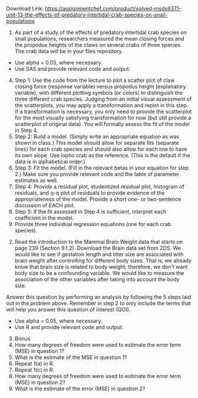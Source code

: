 Download Link: https://assignmentchef.com/product/solved-msds6371-unit-13-the-effects-of-predatory-intertidal-crab-species-on-snail-populations
<br>



<ol>

 <li>As part of a study of the effects of predatory intertidal crab species on snail populations, researchers measured the mean closing forces and the propodus heights of the claws on several crabs of three species. The crab data will be in your files repository.</li>

</ol>

<ul>

 <li>Use alpha = 0.05, where necessary.</li>

 <li>Use SAS and provide relevant code and output.</li>

</ul>

<ol start="4">

 <li>Step 1: Use the code from the lecture to plot a scatter plot of claw closing force (response variable) versus propodus height (explanatory variable), with different plotting symbols (or colors) to distinguish the three different crab species. Judging from an initial visual assessment of the scatterplots, you may apply a transformation and replot in this step. If a transformation is necessary, you only need to provide the scatterplot for the most visually satisfying transformation for now (but still provide a scatterplot of original data). You will formally assess the fit of the model in Step 4.</li>

 <li>Step 2: Build a model. (Simply write an appropriate equation as was shown in class.) This model should allow for separate fits (separate lines) for each crab species and should also allow for each line to have its own slope. Use lopho crab as the reference. (This is the default if the data is in alphabetical order.)</li>

 <li>Step 3: Fit the model. (Fill in the relevant betas in your equation for step 2.) Make sure you provide relevant code and the table of parameter estimates as well.</li>

 <li>Step 4: Provide a residual plot, studentized residual plot, histogram of residuals, and q-q plot of residuals to provide evidence of the appropriateness of the model. Provide a short one- or two-sentence discussion of EACH plot.</li>

 <li>Step 5: If the fit assessed in Step 4 is sufficient, interpret each coefficient in the model.</li>

 <li>Provide three individual regression equations (one for each crab species).</li>

</ol>




<ol start="2">

 <li>Read the introduction to the Mammal Brain Weight data that starts on page 239 (Section 9.1.2). Download the Brain data set from 2DS. We would like to see if gestation length and litter size are associated with brain weight after controlling for different body sizes. That is, we already know that brain size is related to body weight; therefore, we don’t want body size to be a confounding variable.  We would like to measure the association of the other variables after taking into account the body size.</li>

</ol>

Answer this question by performing an analysis by following the 5 steps laid out in the problem above. Remember in step 2 to only include the terms that will help you answer this question of interest (QOI).

<ul>

 <li>Use alpha = 0.05, where necessary.</li>

 <li>Use R and provide relevant code and output.</li>

</ul>

<ol start="3">

 <li>Bonus</li>

 <li>How many degrees of freedom were used to estimate the error term (MSE) in question 1?</li>

 <li>What is the estimate of the MSE in question 1?</li>

 <li>Repeat 1(a) in R.</li>

 <li>Repeat 1(c) in R.</li>

 <li>How many degrees of freedom were used to estimate the error term (MSE) in question 2?</li>

 <li>What is the estimate of the error (MSE) in question 2?</li>

</ol>


